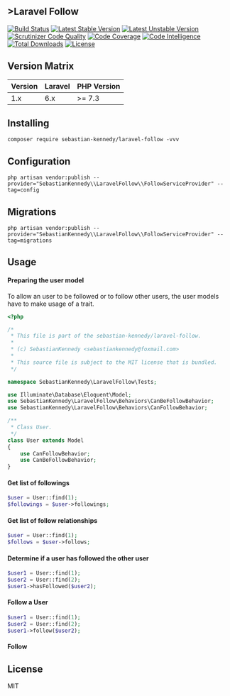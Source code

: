 ## >Laravel Follow

<p>
<a href="https://travis-ci.org/sebastiankennedy/laravel-follow"><img src="https://travis-ci.org/sebastiankennedy/laravel-follow.svg?branch=master" alt="Build Status"></a>
<a href="https://packagist.org/packages/sebastian-kennedy/laravel-follow"><img src="https://poser.pugx.org/sebastian-kennedy/laravel-follow/v/stable.svg" alt="Latest Stable Version"></a>
<a href="https://packagist.org/packages/sebastian-kennedy/laravel-follow"><img src="https://poser.pugx.org/sebastian-kennedy/laravel-follow/v/unstable.svg" alt="Latest Unstable Version"></a>
<a href="https://scrutinizer-ci.com/g/sebastiankennedy/laravel-follow/?branch=master"><img src="https://scrutinizer-ci.com/g/sebastiankennedy/laravel-follow/badges/quality-score.png?b=master" alt="Scrutinizer Code Quality"></a>
<a href="https://scrutinizer-ci.com/g/sebastiankennedy/laravel-follow/?branch=master"><img src="https://scrutinizer-ci.com/g/sebastiankennedy/laravel-follow/badges/coverage.png?b=master" alt="Code Coverage"></a>
<a href="https://scrutinizer-ci.com/g/sebastiankennedy/laravel-follow/?branch=master"><img src="https://scrutinizer-ci.com/g/sebastiankennedy/laravel-follow/badges/code-intelligence.svg?b=master" alt="Code Intelligence"></a>
<a href="https://packagist.org/packages/sebastian-kennedy/laravel-follow"><img src="https://poser.pugx.org/sebastian-kennedy/laravel-follow/downloads" alt="Total Downloads"></a>
<a href="https://packagist.org/packages/sebastian-kennedy/laravel-follow"><img src="https://poser.pugx.org/sebastian-kennedy/laravel-follow/license" alt="License"></a>
</p>

## Version Matrix

Version | Laravel | PHP Version
---|---|---
1.x | 6.x | >= 7.3


## Installing

```shell
composer require sebastian-kennedy/laravel-follow -vvv
```

## Configuration

```shell
php artisan vendor:publish --provider="SebastianKennedy\\LaravelFollow\\FollowServiceProvider" --tag=config
```

## Migrations

```shell
php artisan vendor:publish --provider="SebastianKennedy\\LaravelFollow\\FollowServiceProvider" --tag=migrations
```

## Usage

#### Preparing the user model

To allow an user to be followed or to follow other users, the user models have to make usage of a trait.
```php
<?php

/*
 * This file is part of the sebastian-kennedy/laravel-follow.
 *
 * (c) SebastianKennedy <sebastiankennedy@foxmail.com>
 *
 * This source file is subject to the MIT license that is bundled.
 */

namespace SebastianKennedy\LaravelFollow\Tests;

use Illuminate\Database\Eloquent\Model;
use SebastianKennedy\LaravelFollow\Behaviors\CanBeFollowBehavior;
use SebastianKennedy\LaravelFollow\Behaviors\CanFollowBehavior;

/**
 * Class User.
 */
class User extends Model
{
    use CanFollowBehavior;
    use CanBeFollowBehavior;
}
```

#### Get list of followings
```php
$user = User::find(1);
$followings = $user->followings;
```

#### Get list of follow relationships
```php
$user = User::find(1);
$follows = $user->follows;
```

#### Determine if a user has followed the other user
```php
$user1 = User::find(1);
$user2 = User::find(2);
$user1->hasFollowed($user2);
```

#### Follow a User

```php
$user1 = User::find(1);
$user2 = User::find(2);
$user1->follow($user2);
```

#### Follow

## License

MIT